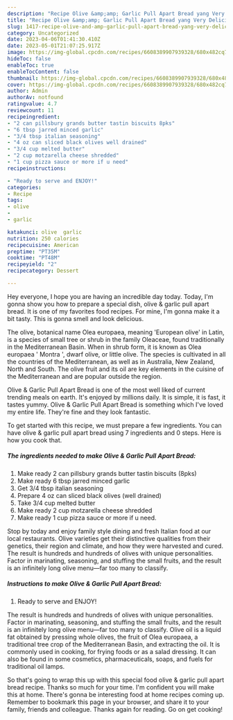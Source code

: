 ```yaml
---
description: "Recipe Olive &amp;amp; Garlic Pull Apart Bread yang Very Delicious"
title: "Recipe Olive &amp;amp; Garlic Pull Apart Bread yang Very Delicious"
slug: 1417-recipe-olive-and-amp-garlic-pull-apart-bread-yang-very-delicious
category: Uncategorized
date: 2023-04-06T01:41:30.410Z
date: 2023-05-01T21:07:25.917Z
image: https://img-global.cpcdn.com/recipes/6608389907939328/680x482cq70/olive-garlic-pull-apart-bread-recipe-main-photo.jpg
hideToc: false
enableToc: true
enableTocContent: false
thumbnail: https://img-global.cpcdn.com/recipes/6608389907939328/680x482cq70/olive-garlic-pull-apart-bread-recipe-main-photo.jpg
cover: https://img-global.cpcdn.com/recipes/6608389907939328/680x482cq70/olive-garlic-pull-apart-bread-recipe-main-photo.jpg
author: Admin
authorAv: notfound
ratingvalue: 4.7
reviewcount: 11
recipeingredient:
- "2 can pillsbury grands butter tastin biscuits 8pks"
- "6 tbsp jarred minced garlic"
- "3/4 tbsp italian seasoning"
- "4 oz can sliced black olives well drained"
- "3/4 cup melted butter"
- "2 cup motzarella cheese shredded"
- "1 cup pizza sauce or more if u need"
recipeinstructions:

- "Ready to serve and ENJOY!"
categories:
- Recipe
tags:
- olive
- 
- garlic

katakunci: olive  garlic 
nutrition: 250 calories
recipecuisine: American
preptime: "PT35M"
cooktime: "PT48M"
recipeyield: "2"
recipecategory: Dessert

---
```



Hey everyone, I hope you are having an incredible day today. Today, I'm gonna show you how to prepare a special dish, olive &amp; garlic pull apart bread. It is one of my favorites food recipes. For mine, I'm gonna make it a bit tasty. This is gonna smell and look delicious.

The olive, botanical name Olea europaea, meaning &#39;European olive&#39; in Latin, is a species of small tree or shrub in the family Oleaceae, found traditionally in the Mediterranean Basin. When in shrub form, it is known as Olea europaea &#39; Montra &#39;, dwarf olive, or little olive. The species is cultivated in all the countries of the Mediterranean, as well as in Australia, New Zealand, North and South. The olive fruit and its oil are key elements in the cuisine of the Mediterranean and are popular outside the region.

Olive &amp; Garlic Pull Apart Bread is one of the most well liked of current trending meals on earth. It's enjoyed by millions daily. It is simple, it is fast, it tastes yummy. Olive &amp; Garlic Pull Apart Bread is something which I've loved my entire life. They're fine and they look fantastic.


To get started with this recipe, we must prepare a few ingredients. You can have olive &amp; garlic pull apart bread using 7 ingredients and 0 steps. Here is how you cook that.

<!--inarticleads1-->

##### The ingredients needed to make Olive &amp; Garlic Pull Apart Bread:

1. Make ready 2 can pillsbury grands butter tastin biscuits (8pks)
1. Make ready 6 tbsp jarred minced garlic
1. Get 3/4 tbsp italian seasoning
1. Prepare 4 oz can sliced black olives (well drained)
1. Take 3/4 cup melted butter
1. Make ready 2 cup motzarella cheese shredded
1. Make ready 1 cup pizza sauce or more if u need.


Stop by today and enjoy family style dining and fresh Italian food at our local restaurants. Olive varieties get their distinctive qualities from their genetics, their region and climate, and how they were harvested and cured. The result is hundreds and hundreds of olives with unique personalities. Factor in marinating, seasoning, and stuffing the small fruits, and the result is an infinitely long olive menu—far too many to classify. 

<!--inarticleads2-->

##### Instructions to make Olive &amp; Garlic Pull Apart Bread:


1. Ready to serve and ENJOY!

The result is hundreds and hundreds of olives with unique personalities. Factor in marinating, seasoning, and stuffing the small fruits, and the result is an infinitely long olive menu—far too many to classify. Olive oil is a liquid fat obtained by pressing whole olives, the fruit of Olea europaea, a traditional tree crop of the Mediterranean Basin, and extracting the oil. It is commonly used in cooking, for frying foods or as a salad dressing. It can also be found in some cosmetics, pharmaceuticals, soaps, and fuels for traditional oil lamps. 

So that's going to wrap this up with this special food olive &amp; garlic pull apart bread recipe. Thanks so much for your time. I'm confident you will make this at home. There's gonna be interesting food at home recipes coming up. Remember to bookmark this page in your browser, and share it to your family, friends and colleague. Thanks again for reading. Go on get cooking!
